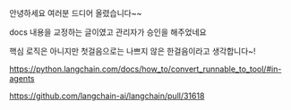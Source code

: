 안녕하세요 여러분 드디어 올렸습니다~~

docs 내용을 교정하는 글이였고 관리자가 승인을 해주었네요

핵심 로직은 아니지만 첫걸음으로는 나쁘지 않은 한걸음이라고 생각합니다~!

https://python.langchain.com/docs/how_to/convert_runnable_to_tool/#in-agents

https://github.com/langchain-ai/langchain/pull/31618
